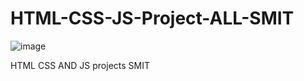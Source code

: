 # HTML-CSS-JS-Project-ALL-SMIT
![image](https://github.com/user-attachments/assets/3074c16f-092b-4f40-a29e-2cc23b2c1d0e)


HTML CSS AND JS projects SMIT
